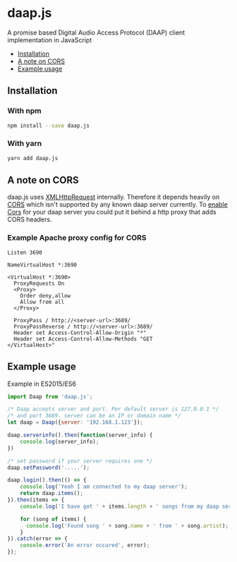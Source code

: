 # daap.js

A promise based Digital Audio Access Protocol (DAAP) client implementation in JavaScript

 * [Installation](#installation)
 * [A note on CORS](#a-note-on-cors)
 * [Example usage](#example-usage)

## Installation

### With npm

```sh
npm install --save daap.js
```

### With yarn

```sh
yarn add daap.js
```

## A note on CORS

daap.js uses [XMLHttpRequest](https://developer.mozilla.org/en-US/docs/Web/API/XMLHttpRequest)
internally. Therefore it depends heavily on [CORS](https://developer.mozilla.org/en-US/docs/Web/HTTP/Access_control_CORS)
which isn't supported by any known daap server currently. To [enable Cors](https://www.w3.org/wiki/CORS_Enabled)
for your daap server you could put it behind a http proxy that adds CORS
headers.

### Example Apache proxy config for CORS
```
Listen 3690

NameVirtualHost *:3690

<VirtualHost *:3690>
  ProxyRequests On
  <Proxy>
    Order deny,allow
    Allow from all
  </Proxy>

  ProxyPass / http://<server-url>:3689/
  ProxyPassReverse / http://<server-url>:3689/
  Header set Access-Control-Allow-Origin "*"
  Header set Access-Control-Allow-Methods "GET
</VirtualHost>"
```

## Example usage
Example in ES2015/ES6

```javascript
import Daap from 'daap.js';

/* Daap accepts server and port. Per default server is 127.0.0.1 */
/* and port 3689. server can be an IP or domain name */
let daap = Daap({server: '192.168.1.123'});

daap.serverinfo().then(function(server_info) {
    console.log(server_info);
})

/* set password if your server requires one */
daap.setPassword('.....');

daap.login().then(() => {
    console.log('Yeah I am connected to my daap server');
    return daap.items();
}).then(items => {
    console.log('I have got ' + items.length + ' songs from my daap server');

    for (song of items) {
      console.log('Found song ' + song.name + ' from ' + song.artist);
    }
}).catch(error => {
    console.error('An error occured', error);
});
```
